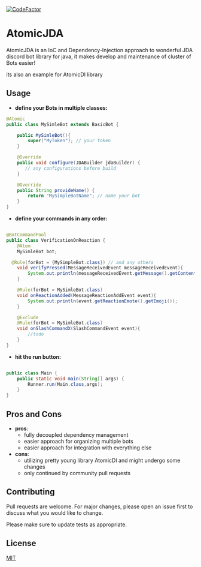 [![CodeFactor](https://www.codefactor.io/repository/github/nort3x/atomicdi/badge/master)](https://www.codefactor.io/repository/github/nort3x/atomicjda/overview/master)

# AtomicJDA

AtomicJDA is an IoC and Dependency-Injection approach to wonderful JDA discord bot library for java, it makes develop and maintenance of cluster of Bots easier!

its also an example for AtomicDI library

## Usage
+ **define your Bots in multiple classes:**
```java
@Atomic
public class MySimleBot extends BasicBot {

    public MySimleBot(){
        super("MyToken"); // your token
    }

    @Override
    public void configure(JDABuilder jdaBuilder) {
       // any configurations before build
    }

    @Override
    public String provideName() {
        return "MySimpleBotName"; // name your bot
    }
}
```
+ **define your commands in any order:**

```java

@BotCommandPool
public class VerificationOnReaction {
    @Atom
    MySimleBot bot;

  @Rule(forBot = {MySimpleBot.class}) // and any others
    void verifyPressed(MessageReceivedEvent messageReceivedEvent){
        System.out.println(messageReceivedEvent.getMessage().getContentDisplay());
    }

    @Rule(forBot = MySimleBot.class)
    void onReactionAdded(MessageReactionAddEvent event){
        System.out.println(event.getReactionEmote().getEmoji());
    }

    @Exclude
    @Rule(forBot = MySimleBot.class)
    void onSlashCommandX(SlashCommandEvent event){
        //todo
    }
}

```

+ **hit the run button:**
```java

public class Main {
    public static void main(String[] args) {
        Runner.run(Main.class,args);
    }
}
```

## Pros and Cons
+ **pros**:
    + fully decoupled dependency management
    + easier approach for organizing multiple bots
    + easier approach for integration with everything else
+ **cons**:
    + utilizing pretty young library AtomicDI and might undergo some changes
    + only continued by community pull requests


## Contributing
Pull requests are welcome. For major changes, please open an issue first to discuss what you would like to change.

Please make sure to update tests as appropriate.

## License
[MIT](https://choosealicense.com/licenses/mit/)